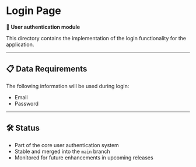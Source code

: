 # Login Page

🔐 **User authentication module**

This directory contains the implementation of the login functionality for the application.

---

## 📋 Data Requirements

The following information will be used during login:

- Email
- Password

---

## 🛠️ Status

- Part of the core user authentication system
- Stable and merged into the `main` branch
- Monitored for future enhancements in upcoming releases
